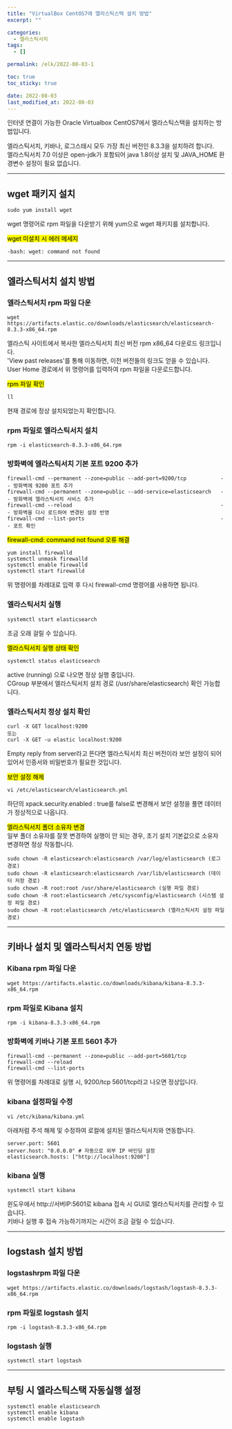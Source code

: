 ```yaml
---
title: "VirtualBox CentOS7에 엘라스틱스택 설치 방법"
excerpt: ""

categories:
  - 엘라스틱서치
tags:
  - []

permalink: /elk/2022-08-03-1

toc: true
toc_sticky: true

date: 2022-08-03
last_modified_at: 2022-08-03
---
```


인터넷 연결이 가능한 Oracle Virtualbox CentOS7에서 엘라스틱스택을 설치하는 방법입니다.

엘라스틱서치, 키바나, 로그스태시 모두 가장 최신 버전인 8.3.3을 설치하려 합니다.  
엘라스틱서치 7.0 이상은 open-jdk가 포함되어 java 1.8이상 설치 및 JAVA_HOME 환경변수 설정이 필요 없습니다.

---

## wget 패키지 설치
```
sudo yum install wget
```
wget 명령어로 rpm 파일을 다운받기 위해 yum으로 wget 패키지를 설치합니다.

<mark>wget 미설치 시 에러 메세지</mark>
```
-bash: wget: command not found
```

---

## 엘라스틱서치 설치 방법

### 엘라스틱서치 rpm 파일 다운
```
wget https://artifacts.elastic.co/downloads/elasticsearch/elasticsearch-8.3.3-x86_64.rpm
```
엘라스틱 사이트에서 복사한 엘라스틱서치 최신 버전 rpm x86_64 다운로드 링크입니다.  
'View past releases'를 통해 이동하면, 이전 버전들의 링크도 얻을 수 있습니다.  
User Home 경로에서 위 명령어를 입력하여 rpm 파일을 다운로드합니다.

<mark>rpm 파일 확인</mark>
```
ll
```
현재 경로에 정상 설치되었는지 확인합니다.

### rpm 파일로 엘라스틱서치 설치
```
rpm -i elasticsearch-8.3.3-x86_64.rpm
```

### 방화벽에 엘라스틱서치 기본 포트 9200 추가
```
firewall-cmd --permanent --zone=public --add-port=9200/tcp           -- 방화벽에 9200 포트 추가 
firewall-cmd --permanent --zone=public --add-service=elasticsearch   -- 방화벽에 엘라스틱서치 서비스 추가
firewall-cmd --reload                                                -- 방화벽을 다시 로드하여 변경된 설정 반영
firewall-cmd --list-ports                                            -- 포트 확인
```

<mark>firewall-cmd: command not found 오류 해결</mark>
```
yum install firewalld
systemctl unmask firewalld
systemctl enable firewalld
systemctl start firewalld
```
위 명령어를 차례대로 입력 후 다시 firewall-cmd 명령어를 사용하면 됩니다.

### 엘라스틱서치 실행
```
systemctl start elasticsearch
```
조금 오래 걸릴 수 있습니다.

<mark>엘라스틱서치 실행 상태 확인</mark>
```
systemctl status elasticsearch
```
active (running) 으로 나오면 정상 실행 중입니다.  
CGroup 부분에서 엘라스틱서치 설치 경로 (/usr/share/elasticsearch) 확인 가능합니다.

### 엘라스틱서치 정상 설치 확인
```
curl -X GET localhost:9200
또는
curl -X GET -u elastic localhost:9200
```
Empty reply from server라고 뜬다면 엘라스틱서치 최신 버전이라 보안 설정이 되어있어서 인증서와 비밀번호가 필요한 것입니다.

<mark>보안 설정 해제</mark>
```
vi /etc/elasticsearch/elasticsearch.yml
```
하단의 xpack.security.enabled : true를 false로 변경해서 보안 설정을 풀면 데이터가 정상적으로 나옵니다.  

<mark>엘라스틱서치 폴더 소유자 변경</mark>  
일부 폴더 소유자를 잘못 변경하여 실행이 안 되는 경우, 초기 설치 기본값으로 소유자 변경하면 정상 작동합니다.
```
sudo chown -R elasticsearch:elasticsearch /var/log/elasticsearch (로그 경로)
sudo chown -R elasticsearch:elasticsearch /var/lib/elasticsearch (데이터 저장 경로)
sudo chown -R root:root /usr/share/elasticsearch (실행 파일 경로)
sudo chown -R root:elasticsearch /etc/sysconfig/elasticsearch (시스템 설정 파일 경로)
sudo chown -R root:elasticsearch /etc/elasticsearch (엘라스틱서치 설정 파일 경로)
```

---

## 키바나 설치 및 엘라스틱서치 연동 방법

### Kibana rpm 파일 다운
```
wget https://artifacts.elastic.co/downloads/kibana/kibana-8.3.3-x86_64.rpm
```

### rpm 파일로 Kibana 설치
```
rpm -i kibana-8.3.3-x86_64.rpm
```

### 방화벽에 키바나 기본 포트 5601 추가
```
firewall-cmd --permanent --zone=public --add-port=5601/tcp
firewall-cmd --reload
firewall-cmd --list-ports
```
위 명령어를 차례대로 실행 시, 9200/tcp 5601/tcp라고 나오면 정상입니다.

### kibana 설정파일 수정
```
vi /etc/kibana/kibana.yml
```
아래처럼 주석 해제 및 수정하여 로컬에 설치된 엘라스틱서치와 연동합니다.
```
server.port: 5601
server.host: "0.0.0.0" # 자동으로 외부 IP 바인딩 설정
elasticsearch.hosts: ["http://localhost:9200"]
```

### kibana 실행
```
systemctl start kibana
```
윈도우에서 http://서버IP:5601로 kibana 접속 시 GUI로 엘라스틱서치를 관리할 수 있습니다.  
키바나 실행 후 접속 가능하기까지는 시간이 조금 걸릴 수 있습니다.

---

## logstash 설치 방법

### logstashrpm 파일 다운
```
wget https://artifacts.elastic.co/downloads/logstash/logstash-8.3.3-x86_64.rpm
```

### rpm 파일로 logstash 설치
```
rpm -i logstash-8.3.3-x86_64.rpm
```

### logstash 실행
```
systemctl start logstash
```

---

## 부팅 시 엘라스틱스택 자동실행 설정
```
systemctl enable elasticsearch
systemctl enable kibana
systemctl enable logstash
```